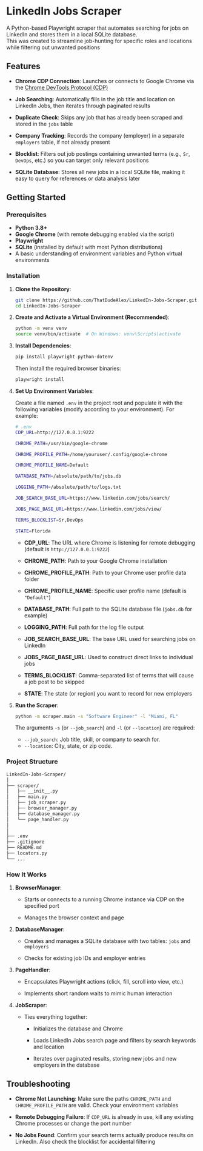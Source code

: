 # LinkedIn Jobs Scraper

A Python-based Playwright scraper that automates searching for jobs on LinkedIn and stores them in a local SQLite database.  
This was created to streamline job-hunting for specific roles and locations while filtering out unwanted positions

## Features

- **Chrome CDP Connection**: Launches or connects to Google Chrome via the [Chrome DevTools Protocol (CDP)](https://chromedevtools.github.io/devtools-protocol/)

- **Job Searching**: Automatically fills in the job title and location on LinkedIn Jobs, then iterates through paginated results

- **Duplicate Check**: Skips any job that has already been scraped and stored in the `jobs` table

- **Company Tracking**: Records the company (employer) in a separate `employers` table, if not already present

- **Blocklist**: Filters out job postings containing unwanted terms (e.g., `Sr`, `DevOps`, etc.) so you can target only relevant positions

- **SQLite Database**: Stores all new jobs in a local SQLite file, making it easy to query for references or data analysis later

## Getting Started

### Prerequisites

- **Python 3.8+**  
- **Google Chrome** (with remote debugging enabled via the script)
- **Playwright**  
- **SQLite** (installed by default with most Python distributions)  
- A basic understanding of environment variables and Python virtual environments

### Installation

1. **Clone the Repository**:

   ```bash
   git clone https://github.com/ThatDudeAlex/LinkedIn-Jobs-Scraper.git
   cd LinkedIn-Jobs-Scraper
   ```

2. **Create and Activate a Virtual Environment (Recommended)**:

   ```bash
   python -m venv venv
   source venv/bin/activate  # On Windows: venv\Scripts\activate
   ```

3. **Install Dependencies**:

   ```bash
   pip install playwright python-dotenv
   ```

   Then install the required browser binaries:
   ```bash
   playwright install
   ```

4. **Set Up Environment Variables**:

   Create a file named `.env` in the project root and populate it with the following variables (modify according to your environment). For example:

   ```bash
   # .env
   CDP_URL=http://127.0.0.1:9222

   CHROME_PATH=/usr/bin/google-chrome

   CHROME_PROFILE_PATH=/home/youruser/.config/google-chrome

   CHROME_PROFILE_NAME=Default

   DATABASE_PATH=/absolute/path/to/jobs.db

   LOGGING_PATH=/absolute/path/to/logs.txt

   JOB_SEARCH_BASE_URL=https://www.linkedin.com/jobs/search/

   JOBS_PAGE_BASE_URL=https://www.linkedin.com/jobs/view/

   TERMS_BLOCKLIST=Sr,DevOps

   STATE=Florida
   ```

   * **CDP_URL**: The URL where Chrome is listening for remote debugging (default is `http://127.0.0.1:9222`)

   * **CHROME_PATH**: Path to your Google Chrome installation

   * **CHROME_PROFILE_PATH**: Path to your Chrome user profile data folder

   * **CHROME_PROFILE_NAME**: Specific user profile name (default is `"Default"`)

   * **DATABASE_PATH**: Full path to the SQLite database file (`jobs.db` for example)

   * **LOGGING_PATH**: Full path for the log file output

   * **JOB_SEARCH_BASE_URL**: The base URL used for searching jobs on LinkedIn

   * **JOBS_PAGE_BASE_URL**: Used to construct direct links to individual jobs

   * **TERMS_BLOCKLIST**: Comma-separated list of terms that will cause a job post to be skipped

   * **STATE**: The state (or region) you want to record for new employers

5. **Run the Scraper**:

   ```bash
   python -m scraper.main -s "Software Engineer" -l "Miami, FL"
   ```

   The arguments `-s` (or `--job_search`) and `-l` (or `--location`) are required:

   * `--job_search`: Job title, skill, or company to search for.
   * `--location`: City, state, or zip code.

### Project Structure

```bash
LinkedIn-Jobs-Scraper/
│
├── scraper/
│   ├── __init__.py
│   ├── main.py
│   ├── job_scraper.py
│   ├── browser_manager.py
│   ├── database_manager.py
│   └── page_handler.py
│
│
├── .env
├── .gitignore
├── README.md
├── locators.py
└── ...
```

### How It Works

1. **BrowserManager**:

   * Starts or connects to a running Chrome instance via CDP on the specified port

   * Manages the browser context and page

2. **DatabaseManager**:

   * Creates and manages a SQLite database with two tables: `jobs` and `employers`

   * Checks for existing job IDs and employer entries

3. **PageHandler**:

   * Encapsulates Playwright actions (click, fill, scroll into view, etc.)

   * Implements short random waits to mimic human interaction
   
4. **JobScraper**:

   * Ties everything together:

       * Initializes the database and Chrome

       * Loads LinkedIn Jobs search page and filters by search keywords and location

       * Iterates over paginated results, storing new jobs and new employers in the database

## Troubleshooting

* **Chrome Not Launching**: Make sure the paths `CHROME_PATH` and `CHROME_PROFILE_PATH` are valid. Check your environment variables

* **Remote Debugging Failure**: If `CDP_URL` is already in use, kill any existing Chrome processes or change the port number

* **No Jobs Found**: Confirm your search terms actually produce results on LinkedIn. Also check the blocklist for accidental filtering
